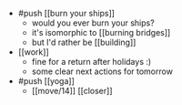 - #push [[burn your ships]]
	- would you ever burn your ships?
	- it's isomorphic to [[burning bridges]]
	- but I'd rather be [[building]]
- [[work]]
	- fine for a return after holidays :)
	- some clear next actions for tomorrow
- #push [[yoga]]
	- [[move/14]] [[closer]]